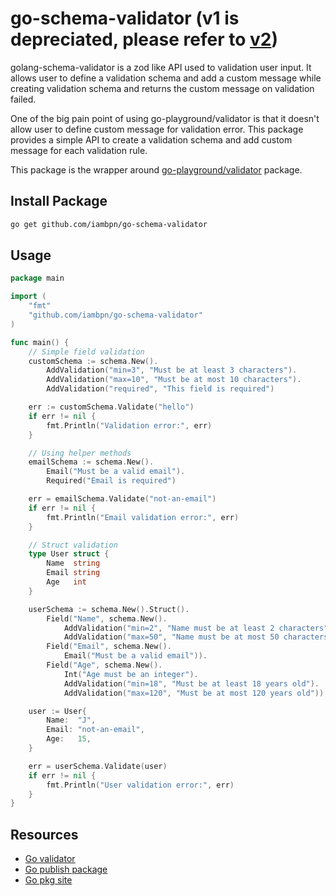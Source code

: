 # go-schema-validator (v1 is depreciated, please refer to [v2](./v2/README.md))

golang-schema-validator is a zod like API used to validation user input. It allows user to define a validation schema and add a custom message while creating validation schema and returns the custom message on validation failed.

One of the big pain point of using go-playground/validator is that it doesn't allow user to define custom message for validation error. This package provides a simple API to create a validation schema and add custom message for each validation rule.

This package is the wrapper around [go-playground/validator](https://github.com/go-playground/validator) package.

## Install Package

```bash
go get github.com/iambpn/go-schema-validator
```

## Usage

```go
package main

import (
	"fmt"
	"github.com/iambpn/go-schema-validator"
)

func main() {
	// Simple field validation
	customSchema := schema.New().
		AddValidation("min=3", "Must be at least 3 characters").
		AddValidation("max=10", "Must be at most 10 characters").
		AddValidation("required", "This field is required")

	err := customSchema.Validate("hello")
	if err != nil {
		fmt.Println("Validation error:", err)
	}

	// Using helper methods
	emailSchema := schema.New().
		Email("Must be a valid email").
		Required("Email is required")

	err = emailSchema.Validate("not-an-email")
	if err != nil {
		fmt.Println("Email validation error:", err)
	}

	// Struct validation
	type User struct {
		Name  string
		Email string
		Age   int
	}

	userSchema := schema.New().Struct().
		Field("Name", schema.New().
			AddValidation("min=2", "Name must be at least 2 characters").
			AddValidation("max=50", "Name must be at most 50 characters")).
		Field("Email", schema.New().
			Email("Must be a valid email")).
		Field("Age", schema.New().
			Int("Age must be an integer").
			AddValidation("min=18", "Must be at least 18 years old").
			AddValidation("max=120", "Must be at most 120 years old"))

	user := User{
		Name:  "J",
		Email: "not-an-email",
		Age:   15,
	}

	err = userSchema.Validate(user)
	if err != nil {
		fmt.Println("User validation error:", err)
	}
}
```

## Resources

- [Go validator](https://github.com/go-playground/validator)
- [Go publish package](https://go.dev/doc/modules/publishing)
- [Go pkg site](https://pkg.go.dev/about)
